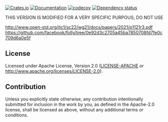 [![Crates.io](https://img.shields.io/crates/v/haphazard.svg)](https://crates.io/crates/haphazard)
[![Documentation](https://docs.rs/haphazard/badge.svg)](https://docs.rs/haphazard/)
[![codecov](https://codecov.io/gh/jonhoo/haphazard/branch/main/graph/badge.svg?token=8FYF6JKJ8W)](https://codecov.io/gh/jonhoo/haphazard)
[![Dependency status](https://deps.rs/repo/github/jonhoo/haphazard/status.svg)](https://deps.rs/repo/github/jonhoo/haphazard)

THIS VERSION IS MODIFIED FOR A VERY SPECIFIC PURPOUS; DO NOT USE

http://www.open-std.org/jtc1/sc22/wg21/docs/papers/2021/p1121r3.pdf
https://github.com/facebook/folly/tree/0e92d3c2705a45ba7850708fd7fe0c709d6a0e5f

## License

Licensed under Apache License, Version 2.0 ([LICENSE-APACHE](LICENSE-APACHE) or http://www.apache.org/licenses/LICENSE-2.0).

## Contribution

Unless you explicitly state otherwise, any contribution intentionally
submitted for inclusion in the work by you, as defined in the Apache-2.0
license, shall be licensed as above, without any additional terms or
conditions.
